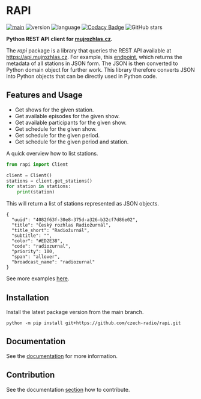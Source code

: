 # RAPI

[![main](https://github.com/czech-radio/rapi/actions/workflows/main.yml/badge.svg?branch=main)](https://github.com/czech-radio/rapi/actions/workflows/main.yml) ![version](https://img.shields.io/badge/version-0.9.0-blue.svg) ![language](https://img.shields.io/badge/language-Python-blue.svg) [![Codacy Badge](https://app.codacy.com/project/badge/Grade/238d42622d25443c8dc71b60e38efb6b)](https://app.codacy.com/gh/czech-radio/rapi/dashboard?utm_source=gh&utm_medium=referral&utm_content=&utm_campaign=Badge_grade) ![GitHub stars](https://img.shields.io/github/stars/czech-radio/rapi?style=social)

**Python REST API client for [mujrozhlas.cz](https://rapidoc.croapp.cz/).**

The *rapi* package is a library that queries the REST API available at <https://api.mujrozhlas.cz>. For example, this [endpoint](https://api.mujrozhlas.cz/stations), which returns the metadata of all stations in JSON form. The JSON is then converted to Python domain object for further work. This library therefore converts JSON into Python objects that can be directly used in Python code.

## Features and Usage

- Get shows for the given station.
- Get available episodes for the given show.
- Get available participants for the given show.
- Get schedule for the given show.
- Get schedule for the given period.
- Get schedule for the given period and station.

A quick overview how to list stations.

```py
from rapi import Client

client = Client()
stations = client.get_stations()
for station in stations:
    print(station)
```

This will return a list of stations represented as JSON objects.

```shell
{
  "uuid": "4082f63f-30e8-375d-a326-b32cf7d86e02",
  "title": "Český rozhlas Radiožurnál",
  "title_short": "Radiožurnál",
  "subtitle": "",
  "color": "#ED2E38",
  "code": "radiozurnal",
  "priority": 100,
  "span": "allover",
  "broadcast_name": "radiozurnal"
}
```

See  more examples [here](https://czech-radio.github.io/rapi/).

## Installation

Install the latest package version from the main branch.

```shell
python -m pip install git+https://github.com/czech-radio/rapi.git
```

## Documentation

See the [documentation](https://czech-radio.github.io/rapi) for more information.

## Contribution

See the documentation [section](https://czech-radio.github.io/rapi) how to contribute.
